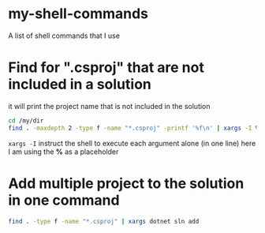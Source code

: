 # my-shell-commands
A list of shell commands that I use

# Find for ".csproj" that are not included in a solution
it will print the project name that is not included in the solution
```sh
cd /my/dir
find . -maxdepth 2 -type f -name "*.csproj" -printf '%f\n' | xargs -I % sh -c 'grep -q % AppSolution.sln || echo "%: N"'
```

`xargs -I` instruct the shell to execute each argument alone (in one line) here I am using the **%** as a placeholder

# Add multiple project to the solution in one command

```sh
find . -type f -name "*.csproj" | xargs dotnet sln add
```
